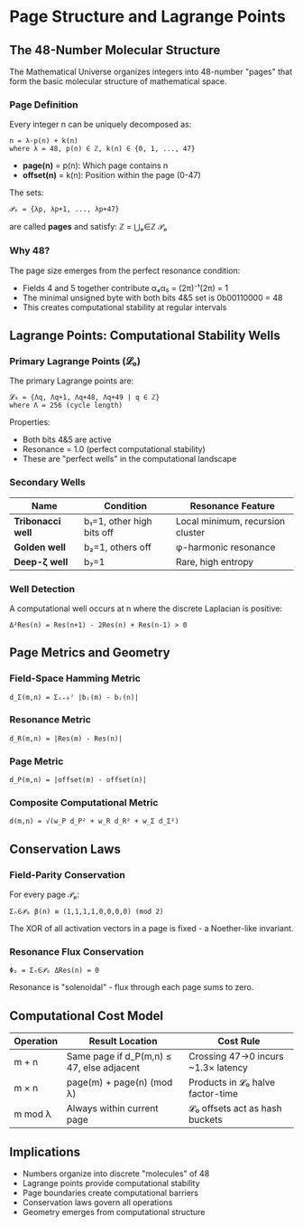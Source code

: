# Page Structure and Lagrange Points

## The 48-Number Molecular Structure

The Mathematical Universe organizes integers into 48-number "pages" that form the basic molecular structure of mathematical space.

### Page Definition

Every integer n can be uniquely decomposed as:

```
n = λ·p(n) + k(n)
where λ = 48, p(n) ∈ ℤ, k(n) ∈ {0, 1, ..., 47}
```

- **page(n)** = p(n): Which page contains n
- **offset(n)** = k(n): Position within the page (0-47)

The sets:

```
𝒫ₚ = {λp, λp+1, ..., λp+47}
```

are called **pages** and satisfy: ℤ = ⋃ₚ∈ℤ 𝒫ₚ

### Why 48?

The page size emerges from the perfect resonance condition:

- Fields 4 and 5 together contribute α₄α₅ = (2π)⁻¹(2π) = 1
- The minimal unsigned byte with both bits 4&5 set is 0b00110000 = 48
- This creates computational stability at regular intervals

## Lagrange Points: Computational Stability Wells

### Primary Lagrange Points (𝓛₀)

The primary Lagrange points are:

```
𝓛₀ = {Λq, Λq+1, Λq+48, Λq+49 | q ∈ ℤ}
where Λ = 256 (cycle length)
```

Properties:

- Both bits 4&5 are active
- Resonance = 1.0 (perfect computational stability)
- These are "perfect wells" in the computational landscape

### Secondary Wells

| Name                | Condition                 | Resonance Feature                |
| ------------------- | ------------------------- | -------------------------------- |
| **Tribonacci well** | b₁=1, other high bits off | Local minimum, recursion cluster |
| **Golden well**     | b₂=1, others off          | φ-harmonic resonance             |
| **Deep-ζ well**     | b₇=1                      | Rare, high entropy               |

### Well Detection

A computational well occurs at n where the discrete Laplacian is positive:

```
Δ²Res(n) = Res(n+1) - 2Res(n) + Res(n-1) > 0
```

## Page Metrics and Geometry

### Field-Space Hamming Metric

```
d_Σ(m,n) = Σᵢ₌₀⁷ |bᵢ(m) - bᵢ(n)|
```

### Resonance Metric

```
d_R(m,n) = |Res(m) - Res(n)|
```

### Page Metric

```
d_P(m,n) = |offset(m) - offset(n)|
```

### Composite Computational Metric

```
d(m,n) = √(w_P d_P² + w_R d_R² + w_Σ d_Σ²)
```

## Conservation Laws

### Field-Parity Conservation

For every page 𝒫ₚ:

```
Σₙ∈𝒫ₚ β(n) ≡ (1,1,1,1,0,0,0,0) (mod 2)
```

The XOR of all activation vectors in a page is fixed - a Noether-like invariant.

### Resonance Flux Conservation

```
Φₚ = Σₙ∈𝒫ₚ ΔRes(n) = 0
```

Resonance is "solenoidal" - flux through each page sums to zero.

## Computational Cost Model

| Operation | Result Location                           | Cost Rule                          |
| --------- | ----------------------------------------- | ---------------------------------- |
| m + n     | Same page if d_P(m,n) ≤ 47, else adjacent | Crossing 47→0 incurs ~1.3× latency |
| m × n     | page(m) + page(n) (mod λ)                 | Products in 𝓛₀ halve factor-time   |
| m mod λ   | Always within current page                | 𝓛₀ offsets act as hash buckets     |

## Implications

- Numbers organize into discrete "molecules" of 48
- Lagrange points provide computational stability
- Page boundaries create computational barriers
- Conservation laws govern all operations
- Geometry emerges from computational structure
